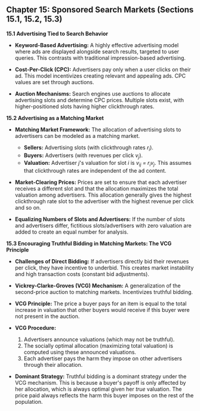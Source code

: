 ## Chapter 15: Sponsored Search Markets (Sections 15.1, 15.2, 15.3)

**15.1 Advertising Tied to Search Behavior**

- **Keyword-Based Advertising:** A highly effective advertising model where ads are displayed alongside search results, targeted to user queries. This contrasts with traditional impression-based advertising.

- **Cost-Per-Click (CPC):** Advertisers pay only when a user clicks on their ad. This model incentivizes creating relevant and appealing ads. CPC values are set through auctions.

- **Auction Mechanisms:** Search engines use auctions to allocate advertising slots and determine CPC prices. Multiple slots exist, with higher-positioned slots having higher clickthrough rates.

**15.2 Advertising as a Matching Market**

- **Matching Market Framework:** The allocation of advertising slots to advertisers can be modeled as a matching market.

  - **Sellers:** Advertising slots (with clickthrough rates _r<sub>i</sub>_).
  - **Buyers:** Advertisers (with revenues per click _v<sub>j</sub>_).
  - **Valuation:** Advertiser _j_'s valuation for slot _i_ is _v<sub>ij</sub> = r<sub>i</sub>v<sub>j</sub>_. This assumes that clickthrough rates are independent of the ad content.

- **Market-Clearing Prices:** Prices are set to ensure that each advertiser receives a different slot and that the allocation maximizes the total valuation among advertisers. This allocation generally gives the highest clickthrough rate slot to the advertiser with the highest revenue per click and so on.

- **Equalizing Numbers of Slots and Advertisers:** If the number of slots and advertisers differ, fictitious slots/advertisers with zero valuation are added to create an equal number for analysis.

**15.3 Encouraging Truthful Bidding in Matching Markets: The VCG Principle**

- **Challenges of Direct Bidding:** If advertisers directly bid their revenues per click, they have incentive to underbid. This creates market instability and high transaction costs (constant bid adjustments).

- **Vickrey-Clarke-Groves (VCG) Mechanism:** A generalization of the second-price auction to matching markets. Incentivizes truthful bidding.

- **VCG Principle:** The price a buyer pays for an item is equal to the total increase in valuation that other buyers would receive if this buyer were not present in the auction.

- **VCG Procedure:**

  1.  Advertisers announce valuations (which may not be truthful).
  2.  The socially optimal allocation (maximizing total valuation) is computed using these announced valuations.
  3.  Each advertiser pays the harm they impose on other advertisers through their allocation.

- **Dominant Strategy:** Truthful bidding is a dominant strategy under the VCG mechanism. This is because a buyer's payoff is only affected by her allocation, which is always optimal given her _true_ valuation. The price paid always reflects the harm this buyer imposes on the rest of the population.
